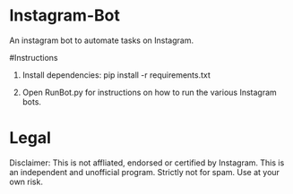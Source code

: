 # Instagram-Bot
An instagram bot to automate tasks on Instagram.

#Instructions
1) Install dependencies: pip install -r requirements.txt

2) Open RunBot.py for instructions on how to run the various Instagram bots.

# Legal
Disclaimer: This is not affliated, endorsed or certified by Instagram. This is an independent and unofficial program. Strictly not for spam. Use at your own risk.
